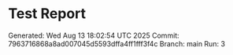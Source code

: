 # Test Report
Generated: Wed Aug 13 18:02:54 UTC 2025
Commit: 7963716868a8ad007045d5593dffa4ff1fff3f4c
Branch: main
Run: 3
